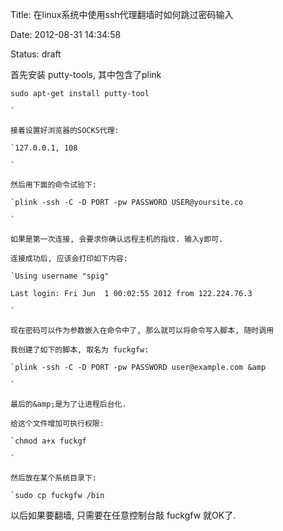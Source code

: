 Title: 在linux系统中使用ssh代理翻墙时如何跳过密码输入

Date: 2012-08-31 14:34:58

Status: draft

首先安装 putty-tools, 其中包含了plink

    sudo apt-get install putty-tool

    `

    接着设置好浏览器的SOCKS代理:

    `127.0.0.1, 108

    `

    然后用下面的命令试验下:

    `plink -ssh -C -D PORT -pw PASSWORD USER@yoursite.co

    `

    如果是第一次连接, 会要求你确认远程主机的指纹. 输入y即可.

    连接成功后, 应该会打印如下内容:

    `Using username "spig"

    Last login: Fri Jun  1 00:02:55 2012 from 122.224.76.3

    `

    现在密码可以作为参数嵌入在命令中了, 那么就可以将命令写入脚本, 随时调用

    我创建了如下的脚本, 取名为 fuckgfw:

    `plink -ssh -C -D PORT -pw PASSWORD user@example.com &amp

    `

    最后的&amp;是为了让进程后台化.

    给这个文件增加可执行权限:

    `chmod a+x fuckgf

    `

    然后放在某个系统目录下:

    `sudo cp fuckgfw /bin

以后如果要翻墙, 只需要在任意控制台敲  fuckgfw 就OK了.